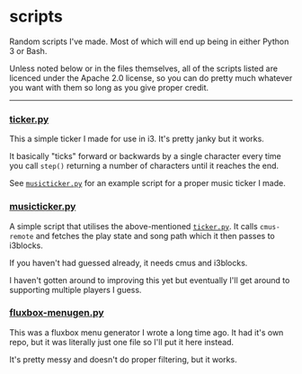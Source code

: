 # scripts
Random scripts I've made. Most of which will end up being in either Python 3 or Bash.

Unless noted below or in the files themselves, all of the scripts listed are licenced under the Apache 2.0 license, so you can do pretty much whatever you want with them so long as you give proper credit.

-----

### [ticker.py](ticker.py)

This a simple ticker I made for use in i3. It's pretty janky but it works.

It basically "ticks" forward or backwards by a single character every time you call `step()` returning a number of characters until it reaches the end.

See [`musicticker.py`](#musictickerpy) for an example script for a proper music ticker I made.

### [musicticker.py](musicticker.py)

A simple script that utilises the above-mentioned [`ticker.py`](#tickerpy). It calls `cmus-remote` and fetches the play state and song path which it then passes to i3blocks.

If you haven't had guessed already, it needs cmus and i3blocks.

I haven't gotten around to improving this yet but eventually I'll get around to supporting multiple players I guess.

### [fluxbox-menugen.py](fluxbox-menugen.py)

This was a fluxbox menu generator I wrote a long time ago. It had it's own repo, but it was literally just one file so I'll put it here instead.

It's pretty messy and doesn't do proper filtering, but it works.
